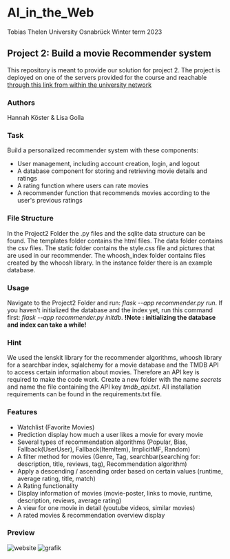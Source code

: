 # AI_in_the_Web
Tobias Thelen 
University Osnabrück
Winter term 2023 

## Project 2: Build a movie Recommender system 
This repository is meant to provide our solution for project 2. 
The project is deployed on one of the servers provided for the course and reachable [through this link from within the university network](http://vm150.rz.uni-osnabrueck.de/user098/madvisor.wsgi)


### Authors 
Hannah Köster & Lisa Golla 

### Task 
Build a personalized recommender system with these components:

   - User management, including account creation, login, and logout
   - A database component for storing and retrieving movie details and ratings
   - A rating function where users can rate movies
   - A recommender function that recommends movies according to the user's previous ratings

### File Structure 
In the Project2 Folder the .py files and the sqlite data structure can be found. The templates folder contains the html files. The data folder contains the csv files. The static folder contains the style.css file and pictures that are used in our recommender. The whoosh_index folder contains files created by the whoosh library. In the instance folder there is an example database. 

### Usage 
Navigate to the Project2 Folder and run: *flask --app recommender.py run*. If you haven't initialized the database and the index yet, run this command first:  *flask --app recommender.py initdb*. **!Note : initializing the database and index can take a while!**

### Hint 
We used the lenskit library for the recommender algorithms, whoosh library for a searchbar index, sqlalchemy for a movie database and the TMDB API to access certain information about movies. Therefore an API key is required to make the code work. Create a new folder with the name *secrets* and name the file containing the API key *tmdb_api.txt*. All installation requirements can be found in the requirements.txt file. 

### Features 

   - Watchlist (Favorite Movies)
   - Prediction display how much a user likes a movie for every movie
   - Several types of recommendation algorithms (Popular, Bias, Fallback(UserUser), Fallback(ItemItem), ImplicitMF, Random)
   - A filter method for movies (Genre, Tag, searchbar(searching for: description, title, reviews, tag), Recommendation algorithm)
   - Apply a descending / ascending order based on certain values (runtime, average rating, title, match)
   - A Rating functionality
   - Display information of movies (movie-poster, links to movie, runtime, description, reviews, average rating)
   - A view for one movie in detail (youtube videos, similar movies)
   - A rated movies & recommendation overview display 

### Preview 
![website](link)
![grafik](link)


